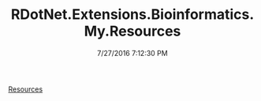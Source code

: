 ﻿---
title: RDotNet.Extensions.Bioinformatics.My.Resources
date: 7/27/2016 7:12:30 PM
---

[Resources](T-RDotNet.Extensions.Bioinformatics.My.Resources.Resources.html)
